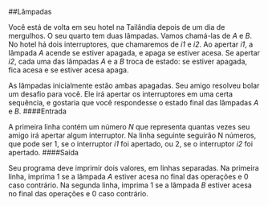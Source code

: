 ##Lâmpadas

Você está de volta em seu hotel na Tailândia depois de um dia de mergulhos. O seu quarto tem duas lâmpadas. Vamos chamá-las de *A* e *B*. No hotel há dois interruptores, que chamaremos de *i1* e *i2*. Ao apertar *i1*, a lâmpada *A* acende se estiver apagada, e apaga se estiver acesa. Se apertar *i2*, cada uma das lâmpadas *A* e a *B* troca de estado: se estiver apagada, fica acesa e se estiver acesa apaga.

As lâmpadas inicialmente estão ambas apagadas. Seu amigo resolveu bolar um desafio para você. Ele irá apertar os interruptores em uma certa sequência, e gostaria que você respondesse o estado final das lâmpadas *A* e *B*.
####Entrada

A primeira linha contém um número *N* que representa quantas vezes seu amigo irá apertar algum interruptor. Na linha seguinte seguirão N números, que pode ser 1, se o interruptor *i1* foi apertado, ou 2, se o interruptor *i2* foi apertado.
####Saída

Seu programa deve imprimir dois valores, em linhas separadas. Na primeira linha, imprima 1 se a lâmpada *A* estiver acesa no final das operações e 0 caso contrário. Na segunda linha, imprima 1 se a lâmpada *B* estiver acesa no final das operações e 0 caso contrário.